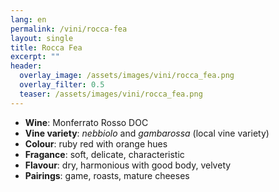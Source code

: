 ```yaml
---
lang: en 
permalink: /vini/rocca-fea
layout: single
title: Rocca Fea
excerpt: "" 
header:
  overlay_image: /assets/images/vini/rocca_fea.png
  overlay_filter: 0.5
  teaser: /assets/images/vini/rocca_fea.png
---
```

- **Wine**: Monferrato Rosso DOC 
- **Vine variety**: _nebbiolo_ and _gambarossa_ (local vine variety)
- **Colour**: ruby red with orange hues 
- **Fragance**: soft, delicate, characteristic
- **Flavour**: dry, harmonious with good body, velvety
- **Pairings**: game, roasts, mature cheeses
